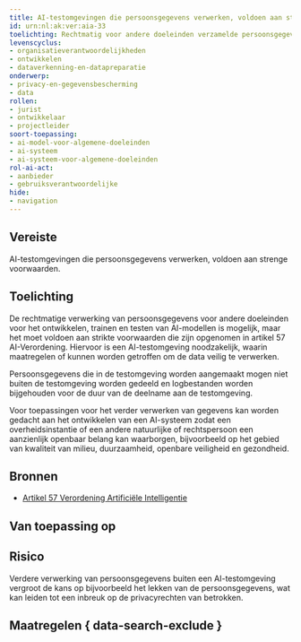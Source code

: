 ```yaml
---
title: AI-testomgevingen die persoonsgegevens verwerken, voldoen aan strenge voorwaarden.
id: urn:nl:ak:ver:aia-33
toelichting: Rechtmatig voor andere doeleinden verzamelde persoonsgegevens mogen uitsluitend in de AI-testomgeving voor regelgeving worden verwerkt ten behoeve van het ontwikkelen, trainen en testen van bepaalde AI-systemen en indien aan alle voorwaarden van art. 57 is voldaan.
levenscyclus:
- organisatieverantwoordelijkheden
- ontwikkelen
- dataverkenning-en-datapreparatie
onderwerp:
- privacy-en-gegevensbescherming
- data
rollen:
- jurist
- ontwikkelaar
- projectleider
soort-toepassing:
- ai-model-voor-algemene-doeleinden
- ai-systeem
- ai-systeem-voor-algemene-doeleinden
rol-ai-act:
- aanbieder
- gebruiksverantwoordelijke
hide:
- navigation
---
```


<!-- tags -->
## Vereiste

AI-testomgevingen die persoonsgegevens verwerken, voldoen aan strenge voorwaarden.

## Toelichting

De rechtmatige verwerking van persoonsgegevens voor andere doeleinden voor het ontwikkelen, trainen en testen van AI-modellen is mogelijk, maar het moet voldoen aan strikte voorwaarden die zijn opgenomen in artikel 57 AI-Verordening. Hiervoor is een AI-testomgeving noodzakelijk, waarin maatregelen of kunnen worden getroffen om de data veilig te verwerken. 

Persoonsgegevens die in de testomgeving worden aangemaakt mogen niet buiten de testomgeving worden gedeeld en logbestanden worden bijgehouden voor de duur van de deelname aan de testomgeving.

Voor toepassingen voor het verder verwerken van gegevens kan worden gedacht aan het ontwikkelen van een AI-systeem zodat een overheidsinstantie of een andere natuurlijke of rechtspersoon een aanzienlijk openbaar belang kan waarborgen, bijvoorbeeld op het gebied van kwaliteit van milieu, duurzaamheid, openbare veiligheid en gezondheid.

## Bronnen
- [Artikel 57 Verordening Artificiële Intelligentie](https://eur-lex.europa.eu/legal-content/NL/TXT/HTML/?uri=OJ:L_202401689#d1e5884-1-1)

## Van toepassing op 
<!-- tags-ai-act -->


## Risico
Verdere verwerking van persoonsgegevens buiten een AI-testomgeving vergroot de kans op bijvoorbeeld het lekken van de persoonsgegevens, wat kan leiden tot een inbreuk op de privacyrechten van betrokken.

## Maatregelen { data-search-exclude }

<!-- list_maatregelen vereiste/aia-33-verwerking-in-testomgeving no-search no-onderwerp no-rol no-levenscyclus -->
